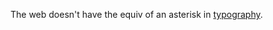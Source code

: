 The web doesn't have the equiv of an asterisk in <a href="https://en.wikipedia.org/wiki/Asterisk#Typography">typography</a>. 
